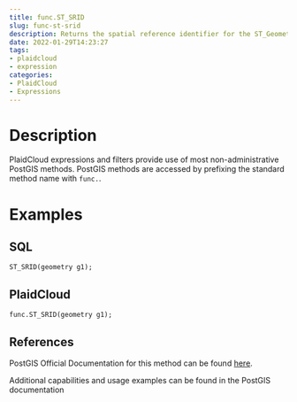 ```yaml
---
title: func.ST_SRID
slug: func-st-srid
description: Returns the spatial reference identifier for the ST_Geometry as defined in spatial_ref_sys table
date: 2022-01-29T14:23:27
tags:
- plaidcloud
- expression
categories:
- PlaidCloud
- Expressions
---
```



# Description


PlaidCloud expressions and filters provide use of most non-administrative PostGIS methods. PostGIS methods are accessed by prefixing the standard method name with `func.`.



# Examples


## SQL



```
ST_SRID(geometry g1);
```


## PlaidCloud



```
func.ST_SRID(geometry g1);
```


## References


PostGIS Official Documentation for this method can be found [here](https://postgis.net/docs/manual-3.1/ST_SRID.html).



Additional capabilities and usage examples can be found in the PostGIS documentation

